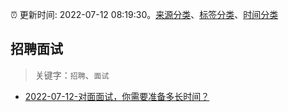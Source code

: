 :alarm_clock: 更新时间: 2022-07-12 08:19:30。[来源分类](../README.md)、[标签分类](../TAGS.md)、[时间分类](../TIMELINE.md)

## 招聘面试


> 关键字：`招聘`、`面试`



- [2022-07-12-对面面试，你需要准备多长时间？](https://www.v2ex.com/t/865655) 